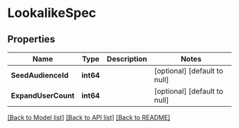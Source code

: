 # LookalikeSpec

## Properties
Name | Type | Description | Notes
------------ | ------------- | ------------- | -------------
**SeedAudienceId** | **int64** |  | [optional] [default to null]
**ExpandUserCount** | **int64** |  | [optional] [default to null]

[[Back to Model list]](../README.md#documentation-for-models) [[Back to API list]](../README.md#documentation-for-api-endpoints) [[Back to README]](../README.md)


